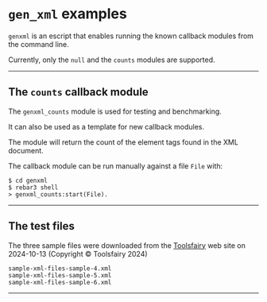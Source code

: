 # `gen_xml` examples

`genxml` is an escript that enables running the known callback modules
from the command line.

Currently, only the `null` and the `counts` modules are supported.

---

## The `counts` callback module

The `genxml_counts` module is used for testing and benchmarking.

It can also be used as a template for new callback modules.

The module will return the count of the element tags found in the XML
document.

The callback module can be run manually against a file `File` with:

    $ cd genxml
    $ rebar3 shell
    > genxml_counts:start(File).

---

## The test files

The three sample files were downloaded from the
[Toolsfairy](https://toolsfairy.com/tools/code-test/sample-xml-files)
web site on 2024-10-13 (Copyright © Toolsfairy 2024)

    sample-xml-files-sample-4.xml
    sample-xml-files-sample-5.xml
    sample-xml-files-sample-6.xml

---
